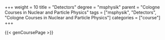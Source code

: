 +++
weight = 10
title = "Detectors"
degree = "msphysik"
parent = "Cologne Courses in Nuclear and Particle Physics"
tags = ["msphysik", "Detectors", "Cologne Courses in Nuclear and Particle Physics"]
categories = ["course"]
+++

{{< genCoursePage >}}
